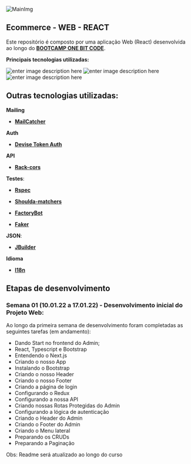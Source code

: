 
![MainImg](https://i.ibb.co/qpTmRJw/ecommerce-01.png)

## Ecommerce - WEB - REACT 

Este repositório é composto por uma aplicação Web (React) desenvolvida ao longo do **[BOOTCAMP ONE BIT CODE](https://onebitcode.com/)**.

**Principais tecnologias utilizadas:** <br>

![enter image description here](https://img.shields.io/badge/Ruby_on_Rails-CC0000?style=for-the-badge&logo=ruby-on-rails&logoColor=white) ![enter image description here](https://img.shields.io/badge/React-20232A?style=for-the-badge&logo=react&logoColor=61DAFB) ![enter image description here](https://img.shields.io/badge/PostgreSQL-316192?style=for-the-badge&logo=postgresql&logoColor=white)

## Outras tecnologias utilizadas:
 

**Mailing**

- **[MailCatcher](https://mailcatcher.me/)**

**Auth**

- **[Devise Token Auth](https://github.com/lynndylanhurley/devise_token_auth)**
  
**API**

- **[Rack-cors](https://github.com/cyu/rack-cors)**
 
**Testes**:

- **[Rspec](https://github.com/rspec/rspec-rails)**

- **[Shoulda-matchers](https://github.com/thoughtbot/shoulda-matchers)**

- **[FactoryBot](https://github.com/thoughtbot/factory_bot_rails)**

- **[Faker](https://github.com/faker-ruby/faker)**

**JSON**:

- **[JBuilder](https://github.com/rails/jbuilder)**

**Idioma**

- **[I18n](https://github.com/ruby-i18n/i18n)**

## Etapas de desenvolvimento

### Semana 01 (10.01.22 a 17.01.22) - Desenvolvimento inicial do Projeto Web:

Ao longo da primeira semana de desenvolvimento foram completadas as seguintes tarefas (em andamento):

- Dando Start no frontend do Admin;
- React, Typescript e Bootstrap
- Entendendo o Next.js
- Criando o nosso App
- Instalando o Bootstrap
- Criando o nosso Header
- Criando o nosso Footer
- Criando a página de login
- Configurando o Redux
- Configurando a nossa API
- Criando nossas Rotas Protegidas do Admin
- Configurando a lógica de autenticação
- Criando o Header do Admin
- Criando o Footer do Admin
- Criando o Menu lateral
- Preparando os CRUDs
- Preparando a Paginação


Obs: Readme será atualizado ao longo do curso